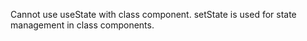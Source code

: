 Cannot use useState with class component.
setState is used for state management in class components.